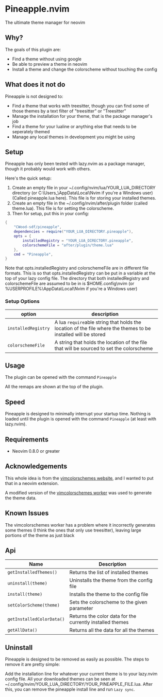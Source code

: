 # Pineapple.nvim

The ultimate theme manager for neovim

## Why?

The goals of this plugin are:

- Find a theme without using google
- Be able to preview a theme in neovim
- Install a theme and change the colorscheme without touching the config

## What does it not do

Pineapple is not designed to:

- Find a theme that works with treesitter, though you can find some of those themes by a text filter of "treesitter" or "Treesitter"
- Manage the installation for your theme, that is the package manager's job
- Find a theme for your lualine or anything else that needs to be seperately themed
- Manage any local themes in development you might be using

## Setup

Pineapple has only been tested with lazy.nvim as a package manager, though it probably would work with others.

Here's the quick setup:

1. Create an empty file in your ~/.config/nvim/lua/YOUR_LUA_DIRECTORY directory (or C:\Users\_\AppData\Local\Nvim if you're a Windows user) (Called pineapple.lua here). This file is for storing your installed themes.
2. Create an empty file in the ~/.config/nvim/after/plugin folder (called theme.lua). This file is for setting the colorscheme.
3. Then for setup, put this in your config:

```lua
{
    "CWood-sdf/pineapple",
    dependencies = require("YOUR_LUA_DIRECTORY.pineapple"),
    opts = {
        installedRegistry = "YOUR_LUA_DIRECTORY.pineapple",
        colorschemeFile = "after/plugin/theme.lua"
    },
    cmd = "Pineapple",
}
```

Note that opts.installedRegistry and colorschemeFile are in different file formats. This is so that opts.installedRegistry can be put in a variable at the top of your lazy config file. The directory that both installedRegistry and colorschemeFile are assumed to be in is $HOME\.config\nvim (or %USERPROFILE%\AppData\Local\Nvim if you're a Windows user)

### Setup Options

| option              | description                                                                                                    |
| ------------------- | -------------------------------------------------------------------------------------------------------------- |
| `installedRegistry` | A lua `require`able string that holds the location of the file where the themes to be installed will be stored |
| `colorschemeFile`   | A string that holds the location of the file that will be sourced to set the colorscheme                       |

## Usage

The plugin can be opened with the command `Pineapple`

All the remaps are shown at the top of the plugin.

## Speed

Pineapple is designed to minimally interrupt your startup time. Nothing is loaded until the plugin is opened with the command `Pineapple` (at least with lazy.nvim).

## Requirements

- Neovim 0.8.0 or greater

## Acknowledgements

This whole idea is from the [vimcolorschemes website](https://vimcolorschemes.com/), and I wanted to put that in a neovim extension.

A modified version of the [vimcolorschemes worker](https://github.com/vimcolorschemes/worker) was used to generate the theme data.

## Known Issues

The vimcolorschemes worker has a problem where it incorrectly generates some themes (I think the ones that only use treesitter), leaving large portions of the theme as just black

## Api

| Name                      | Description                                               |
| ------------------------- | --------------------------------------------------------- |
| `getInstalledThemes()`    | Returns the list of installed themes                      |
| `uninstall(theme)`        | Uninstalls the theme from the config file                 |
| `install(theme)`          | Installs the theme to the config file                     |
| `setColorScheme(theme)`   | Sets the colorscheme to the given parameter               |
| `getInstalledColorData()` | Returns the color data for the currently installed themes |
| `getAllData()`            | Returns all the data for all the themes                   |

## Uninstall

Pineapple is designed to be removed as easily as possible. The steps to remove it are pretty simple:

Add the installation line for whatever your current theme is to your lazy.nvim config file. All your downloaded themes can be seen at ~/.config/nvim/YOUR_LUA_DIRECTORY/YOUR_PINEAPPLE_FILE.lua. After this, you can remove the pineapple install line and run `Lazy sync`.
